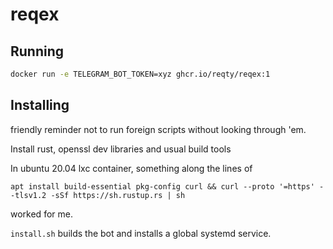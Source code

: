 # reqex

## Running
```sh
docker run -e TELEGRAM_BOT_TOKEN=xyz ghcr.io/reqty/reqex:1
```

## Installing
friendly reminder not to run foreign scripts without looking through 'em.

Install rust, openssl dev libraries and usual build tools


In ubuntu 20.04 lxc container, something along the lines of
```
apt install build-essential pkg-config curl && curl --proto '=https' --tlsv1.2 -sSf https://sh.rustup.rs | sh
```
worked for me.

`install.sh` builds the bot and installs a global systemd service.
